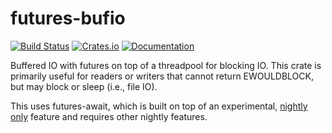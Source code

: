 futures-bufio
=============

[![Build Status](https://travis-ci.org/twmb/futures-bufio.svg?branch=master)](https://travis-ci.org/twmb/futures-bufio)  [![Crates.io](https://img.shields.io/crates/v/futures-bufio.svg)](https://crates.io/crates/futures-bufio) [![Documentation](https://docs.rs/futures-bufio/badge.svg)](https://docs.rs/futures-bufio/)

Buffered IO with futures on top of a threadpool for blocking IO. This crate is
primarily useful for readers or writers that cannot return EWOULDBLOCK, but may
block or sleep (i.e., file IO).

This uses futures-await, which is built on top of an experimental,
[nightly only](https://github.com/rust-lang/rust/pull/43076) feature and
requires other nightly features.
